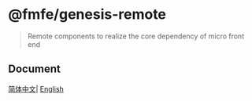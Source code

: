 # @fmfe/genesis-remote
> Remote components to realize the core dependency of micro front end

## Document
[简体中文](https://fmfe.github.io/genesis-docs/guide/)| [English](https://anish2690.github.io/genesis-docs-en/)
